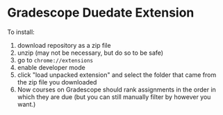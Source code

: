# Gradescope Duedate Extension
To install:
1. download repository as a zip file
2. unzip (may not be necessary, but do so to be safe)
3. go to `chrome://extensions`
4. enable developer mode
5. click "load unpacked extension" and select the folder that came from the zip file you downloaded
6. Now courses on Gradescope should rank assignments in the order in which they are due (but you can still manually filter by however you want.)
